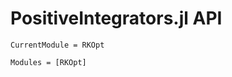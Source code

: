 # PositiveIntegrators.jl API

```@meta
CurrentModule = RKOpt
```

```@autodocs
Modules = [RKOpt]
```
